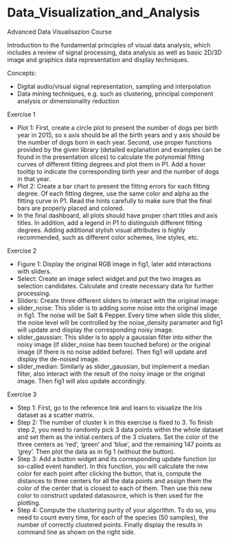 # Data_Visualization_and_Analysis
 Advanced Data Visualisazion Course

Introduction to the fundamental principles of visual data analysis, which includes a review of signal processing, data analysis as well as basic 2D/3D image and graphics data representation and display techniques.

Concepts:
- Digital audio/visual signal representation, sampling and interpolation 
- Data mining techniques, e.g. such as clustering, principal component analysis or dimensionality reduction

Exercise 1
- Plot 1: First, create a circle plot to present the number of dogs per birth year in 2015, so x axis should be all
the birth years and y axis should be the number of dogs born in each year. Second, use proper functions
provided by the given library (detailed explanation and examples can be found in the presentation slices) to
calculate the polynomial fitting curves of different fitting degrees and plot them in P1. Add a hover tooltip to
indicate the corresponding birth year and the number of dogs in that year.
- Plot 2: Create a bar chart to present the fitting errors for each fitting degree. Of each fitting degree, use the
same color and alpha as the fitting curve in P1. Read the hints carefully to make sure that the final bars are
properly placed and colored.
- In the final dashboard, all plots should have proper chart titles and axis titles. In addition, add a legend in P1
to distinguish different fitting degrees. Adding additional stylish visual attributes is highly recommended,
such as different color schemes, line styles, etc.

Exercise 2
- Figure 1: Display the original RGB image in fig1, later add interactions with sliders.
- Select: Create an image select widget and put the two images as selection candidates. Calculate and
create necessary data for further processing.
- Sliders: Create three different sliders to interact with the original image:
- slider_noise: This slider is to adding some noise into the original image in fig1. The noise will be Salt &
Pepper. Every time when slide this slider, the noise level will be controlled by the noise_density parameter
and fig1 will update and display the corresponding noisy image.
- slider_gaussian: This slider is to apply a gaussian filter into either the noisy image (if slider_noise has been
touched before) or the original image (if there is no noise added before). Then fig1 will update and display
the de-noised image.
- slider_median: Similarly as slider_gaussian, but implement a median filter, also interact with the result of the
noisy image or the original image. Then fig1 will also update accordingly.

Exercise 3
- Step 1: First, go to the reference link and learn to visualize the Iris dataset as a scatter matrix.
- Step 2: The number of cluster k in this exercise is fixed to 3. To finish step 2, you need to
randomly pick 3 data points within the whole dataset and set them as the initial centers of the 3 clusters.
Set the color of the three centers as ‘red’, ‘green’ and ‘blue’, and the remaining 147 points as ‘grey’. Then
plot the data as in fig 1 (without the button).
- Step 3: Add a button widget and its corresponding update function (or so-called event handler).
In this function, you will calculate the new color for each point after clicking the button, that is, compute the
distances to three centers for all the data points and assign them the color of the center that is closest to
each of them. Then use this new color to construct updated datasource, which is then used for the plotting.
- Step 4: Compute the clustering purity of
your algorithm. To do so, you need to count every
time, for each of the species (50 samples), the number
of correctly clustered points. Finally display the results
in command line as shown on the right side. 

